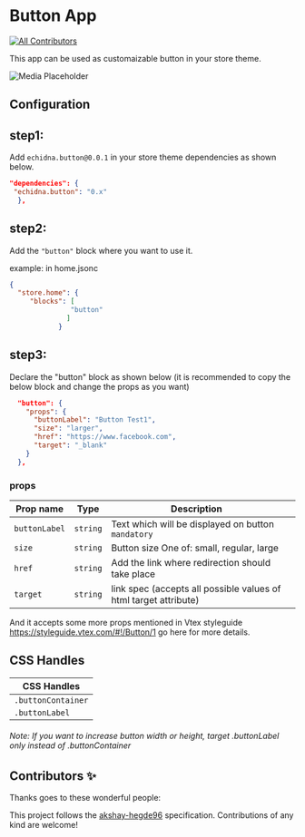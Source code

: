 <!-- 📢 Use this project, [contribute](https://github.com/{OrganizationName}/{AppName}) to it or open issues to help evolve it using [Store Discussion](https://github.com/vtex-apps/store-discussion). -->

# Button App

<!-- DOCS-IGNORE:start -->
<!-- ALL-CONTRIBUTORS-BADGE:START - Do not remove or modify this section -->
[![All Contributors](https://img.shields.io/badge/all_contributors-0-orange.svg?style=flat-square)](#contributors-)
<!-- ALL-CONTRIBUTORS-BADGE:END -->
<!-- DOCS-IGNORE:end -->

This app can be used as customaizable button in your store theme. 

![Media Placeholder](https://user-images.githubusercontent.com/91450011/148210400-ff418246-43d8-4d5a-ad24-5976d83c13e8.png)

## Configuration 

## step1:
Add `echidna.button@0.0.1` in your store theme dependencies as shown below.

```json 
"dependencies": {
 "echidna.button": "0.x"
  },
  ```
  
 ## step2:
 Add the `"button"` block where you want to use it.
 
 example: in home.jsonc
 
 ```json
 {
   "store.home": {
      "blocks": [
                "button"
               ]
             }
```

                            
## step3:
Declare the "button" block as shown below (it is recommended to copy the below block and change the props as you want)
```json
  "button": {
    "props": {
      "buttonLabel": "Button Test1",
      "size": "larger",
      "href": "https://www.facebook.com",
      "target": "_blank"
    }
  },
```


### props

| Prop name    | Type            | Description    |                                                                                                                               |
| ------------ | --------------- | --------------------------------------------------------------------------------------------------------------------------------------------- | ---------- | 
| `buttonLabel`      | `string`       | Text which will be displayed on button `mandatory`    
| `size`      | `string`       | Button size One of: small, regular, large         |     
| `href`      | `string`       | Add the link where redirection should take place        | 
| `target`      | `string`       |link spec (accepts all possible values of html target attribute)        |

And it accepts some more props mentioned in Vtex styleguide https://styleguide.vtex.com/#!/Button/1 go here for more details.



## CSS Handles

| CSS Handles |
| ----------- | 
| `.buttonContainer`| 
| `.buttonLabel` | 

###### Note: If you want to increase button width or height, target .buttonLabel only instead of .buttonContainer




<!-- DOCS-IGNORE:start -->

## Contributors ✨

Thanks goes to these wonderful people:

<!-- ALL-CONTRIBUTORS-LIST:START - Do not remove or modify this section -->
<!-- prettier-ignore-start -->
<!-- markdownlint-disable -->
<!-- markdownlint-enable -->
<!-- prettier-ignore-end -->
<!-- ALL-CONTRIBUTORS-LIST:END -->

This project follows the [akshay-hegde96](https://github.com/akshay-hegde96) specification. Contributions of any kind are welcome!

<!-- DOCS-IGNORE:end -->

